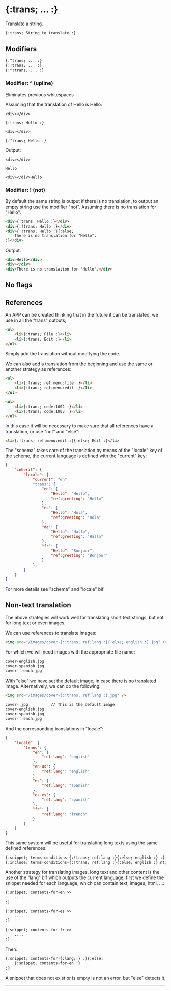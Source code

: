 {:trans; ... :}
===============

Translate a string.

```html
{:trans; String to translate :}
```

Modifiers
---------

```html
{:^trans; ... :}
{:!trans; ... :}
{:^!trans; ... :}
```
### Modifier: ^ (upline)

Eliminates previous whitespaces

Assuming that the translation of Hello is Hello:

```texplain
<div></div>

{:trans; Hello :}

<div></div>

{:^trans; Hello :}
```

Output:

```texplain
<div></div>

Hello

<div></div>Hello
```

### Modifier: ! (not)

By default the same string is output if there is no translation, to output an empty string use the modifier "not". Assuming there is no translation for "Hello".

```html
<div>{:trans; Hello :}</div>
<div>{:!trans; Hello :}</div>
<div>{:!trans; Hello :}{:else;
    There is no translation for "Hello".
:}</div>
```

Output:

```html
<div>Hello</div>
<div></div>
<div>There is no translation for "Hello".</div>
```

No flags
--------

References
----------

An APP can be created thinking that in the future it can be translated, we use in all the "trans" outputs;

```html
<ul>
    <li>{:trans; File :}</li>
    <li>{:trans; Edit :}</li>
</ul>
```

Simply add the translation without modifying the code.

We can also add a translation from the beginning and use the same or another strategy as references:

```html
<ul>
    <li>{:trans; ref:menu:file :}</li>
    <li>{:trans; ref:menu:edit :}</li>
</ul>

<ul>
    <li>{:trans; code:1002 :}</li>
    <li>{:trans; code:1003 :}</li>
</ul>
```

In this case it will be necessary to make sure that all references have a translation, or use "not" and "else":

```html
<li>{:!trans; ref:menu:edit :}{:else; Edit :}</li>
```

The "schema" takes care of the translation by means of the "locale" key of the scheme, the current language is defined with the "current" key:

```json
{
    "inherit": {
        "locale": {
            "current": "en"
            "trans": {
                "en": {
                    "Hello": "Hello",
                    "ref:greeting": "Hello"
                },
                "es": {
                    "Hello": "Hola",
                    "ref:greeting": "Hola"
                },
                "de": {
                    "Hello": "Hallo",
                    "ref:greeting": "Hallo"
                },
                "fr": {
                    "Hello": "Bonjour",
                    "ref:greeting": "Bonjour"
                }
            }
        }
    }
}
```

For more details see "schema" and "locale" bif.

Non-text translation
--------------------

The above strategies will work well for translating short text strings, but not for long text or even images.

We can use references to translate images:

```html
<img src="/images/cover-{:!trans; ref:lang :}{:else; english :}.jpg" />
```

For which we will need images with the appropriate file name:

```html
cover-english.jpg
cover-spanish.jpg
cover-french.jpg
```

With "else" we have set the default image, in case there is no translated image. Alternatively, we can do the following:

```html
<img src="/images/cover-{:!trans; ref:lang :}.jpg" />

cover-.jpg          // This is the default image
cover-english.jpg
cover-spanish.jpg
cover-french.jpg
```

And the corresponding translations in "locale":

```json
{
    "locale": {
        "trans": {
            "en": {
                "ref:lang": "english"
            },
            "en-us": {
                "ref:lang": "english"
            },
            "es": {
                "ref:lang": "spanish"
            },
            "es-es": {
                "ref:lang": "spanish"
            },
            "fr": {
                "ref:lang": "french"
            }
        }
    }
}
```

This same system will be useful for translating long texts using the same defined references:

```html
{:snippet; terms-conditions-{:!trans; ref:lang :}{:else; english :} :}
{:include; terms-conditions-{:!trans; ref:lang :}{:else; english :}.ntpl :}
```

Another strategy for translating images, long text and other content is the use of the “lang” bif which outputs the current language, first we define the snippet needed for each language, which can contain text, images, html, ...:

```html
{:snippet; contents-for-en >>
    ....
:}

{:snippet; contents-for-es >>
    ....
:}

{:snippet; contents-for-fr >>
    ....
:}
```

Then:

```html
{:snippet; contents-for-{:lang;:} :}{:else;
    {:snippet; contents-for-en :}
:}
```

A snippet that does not exist or is empty is not an error, but "else" detects it.

---